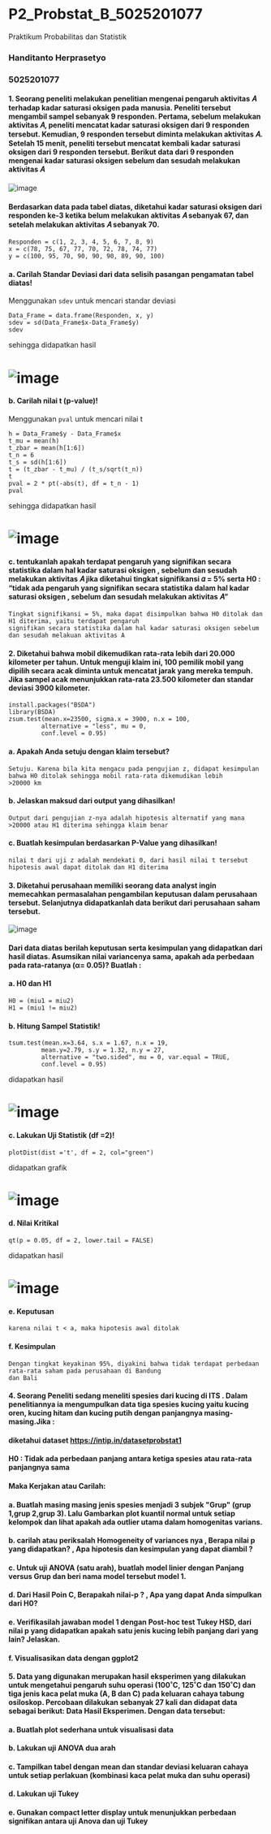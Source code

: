 # P2_Probstat_B_5025201077
Praktikum Probabilitas dan Statistik

### Handitanto Herprasetyo
### 5025201077

#### 1. Seorang peneliti melakukan penelitian mengenai pengaruh aktivitas 𝐴 terhadap kadar saturasi oksigen pada manusia. Peneliti tersebut mengambil sampel sebanyak 9 responden. Pertama, sebelum melakukan aktivitas 𝐴, peneliti mencatat kadar saturasi oksigen dari 9 responden tersebut. Kemudian, 9 responden tersebut diminta melakukan aktivitas 𝐴. Setelah 15 menit, peneliti tersebut mencatat kembali kadar saturasi oksigen dari 9 responden tersebut. Berikut data dari 9 responden mengenai kadar saturasi oksigen sebelum dan sesudah melakukan aktivitas 𝐴
 
 ![image](https://user-images.githubusercontent.com/94664744/170866990-92a01846-6b99-4f01-971a-bb212c810d1a.png)

#### Berdasarkan data pada tabel diatas, diketahui kadar saturasi oksigen dari responden ke-3 ketika belum melakukan aktivitas 𝐴 sebanyak 67, dan setelah melakukan aktivitas 𝐴 sebanyak 70.

```
Responden = c(1, 2, 3, 4, 5, 6, 7, 8, 9)
x = c(78, 75, 67, 77, 70, 72, 78, 74, 77)
y = c(100, 95, 70, 90, 90, 90, 89, 90, 100)
```
 #### a. Carilah Standar Deviasi dari data selisih pasangan pengamatan tabel diatas!
 
 Menggunakan `sdev` untuk mencari standar deviasi
 ```
 Data_Frame = data.frame(Responden, x, y)
 sdev = sd(Data_Frame$x-Data_Frame$y)
 sdev
 ```
 sehingga didapatkan hasil
 # ![image](https://user-images.githubusercontent.com/94664744/170868073-f8baaea8-616b-4e45-8e5e-b6518fcbb453.png)

 #### b. Carilah nilai t (p-value)!
 
 Menggunakan `pval` untuk mencari nilai t
 ```
 h = Data_Frame$y - Data_Frame$x
 t_mu = mean(h)
 t_zbar = mean(h[1:6])
 t_n = 6
 t_s = sd(h[1:6])
 t = (t_zbar - t_mu) / (t_s/sqrt(t_n))
 t
 pval = 2 * pt(-abs(t), df = t_n - 1)
 pval
 ```
 sehingga didapatkan hasil
 # ![image](https://user-images.githubusercontent.com/94664744/170868263-ec132dfa-e18d-4bc7-9ca6-e92d90a89b25.png)

 #### c. tentukanlah apakah terdapat pengaruh yang signifikan secara statistika dalam hal kadar saturasi oksigen , sebelum dan sesudah melakukan aktivitas 𝐴 jika diketahui tingkat signifikansi 𝛼 = 5% serta H0 : “tidak ada pengaruh yang signifikan secara statistika dalam hal kadar saturasi oksigen , sebelum dan sesudah melakukan aktivitas 𝐴”
 
 ```
 Tingkat signifikansi = 5%, maka dapat disimpulkan bahwa H0 ditolak dan H1 diterima, yaitu terdapat pengaruh 
 signifikan secara statistika dalam hal kadar saturasi oksigen sebelum dan sesudah melakuan aktivitas A
```

#### 2. Diketahui bahwa mobil dikemudikan rata-rata lebih dari 20.000 kilometer per tahun. Untuk menguji klaim ini, 100 pemilik mobil yang dipilih secara acak diminta untuk mencatat jarak yang mereka tempuh. Jika sampel acak menunjukkan rata-rata 23.500 kilometer dan standar deviasi 3900 kilometer. 
 
 ```
 install.packages("BSDA")
 library(BSDA)
 zsum.test(mean.x=23500, sigma.x = 3900, n.x = 100,  
          alternative = "less", mu = 0,
          conf.level = 0.95)
 ```
          
 #### a. Apakah Anda setuju dengan klaim tersebut?
 
 ```
 Setuju. Karena bila kita mengacu pada pengujian z, didapat kesimpulan bahwa H0 ditolak sehingga mobil rata-rata dikemudikan lebih
 >20000 km
 ```
 
 #### b. Jelaskan maksud dari output yang dihasilkan!
 ```
 Output dari pengujian z-nya adalah hipotesis alternatif yang mana >20000 atau H1 diterima sehingga klaim benar
 ```
 
 #### c. Buatlah kesimpulan berdasarkan P-Value yang dihasilkan!
 ```
 nilai t dari uji z adalah mendekati 0, dari hasil nilai t tersebut hipotesis awal dapat ditolak dan H1 diterima
 ```

 #### 3. Diketahui perusahaan memiliki seorang data analyst ingin memecahkan permasalahan pengambilan keputusan dalam perusahaan tersebut. Selanjutnya didapatkanlah data berikut dari perusahaan saham tersebut.
 
 ![image](https://user-images.githubusercontent.com/94664744/170867215-ed37bdd8-185f-4ccb-ab09-871fe4246d50.png)

 #### Dari data diatas berilah keputusan serta kesimpulan yang didapatkan dari hasil diatas. Asumsikan nilai variancenya sama, apakah ada perbedaan pada rata-ratanya (α= 0.05)? Buatlah :
 
 
 #### a. H0 dan H1
 ```
 H0 = (miu1 = miu2)
 H1 = (miu1 != miu2) 
 ```

 #### b. Hitung Sampel Statistik!
 ```
 tsum.test(mean.x=3.64, s.x = 1.67, n.x = 19, 
          mean.y=2.79, s.y = 1.32, n.y = 27, 
          alternative = "two.sided", mu = 0, var.equal = TRUE,
          conf.level = 0.95)
 ```
 didapatkan hasil
 # ![image](https://user-images.githubusercontent.com/94664744/170872530-187f0175-8ce4-47b3-95eb-6510e3f1915c.png)

 #### c. Lakukan Uji Statistik (df =2)!
 ```
 plotDist(dist ='t', df = 2, col="green")
 ```
 didapatkan grafik
 # ![image](https://user-images.githubusercontent.com/94664744/170872589-741d356a-e2b6-48fa-9cc0-b333ce9106c8.png)

 #### d. Nilai Kritikal
 ```
 qt(p = 0.05, df = 2, lower.tail = FALSE)
 ```
 didapatkan hasil
 # ![image](https://user-images.githubusercontent.com/94664744/170872682-025aa063-97ea-42f9-aca7-f8d29b92699f.png)

 #### e. Keputusan
 ```
 karena nilai t < a, maka hipotesis awal ditolak
 ```
 #### f. Kesimpulan
 ```
 Dengan tingkat keyakinan 95%, diyakini bahwa tidak terdapat perbedaan rata-rata saham pada perusahaan di Bandung 
 dan Bali
 ```


 #### 4. Seorang Peneliti sedang meneliti spesies dari kucing di ITS . Dalam penelitiannya ia mengumpulkan data tiga spesies kucing yaitu kucing oren, kucing hitam dan kucing putih dengan panjangnya masing-masing.Jika :
 #### diketahui dataset https://intip.in/datasetprobstat1
 #### H0 : Tidak ada perbedaan panjang antara ketiga spesies atau rata-rata panjangnya sama
 #### Maka Kerjakan atau Carilah:

 #### a. Buatlah masing masing jenis spesies menjadi 3 subjek "Grup" (grup 1,grup 2,grup 3). Lalu Gambarkan plot kuantil normal untuk setiap kelompok dan lihat apakah ada outlier utama dalam homogenitas varians.

 #### b. carilah atau periksalah Homogeneity of variances nya , Berapa nilai p yang didapatkan? , Apa hipotesis dan kesimpulan yang dapat diambil ?

 #### c. Untuk uji ANOVA (satu arah), buatlah model linier dengan Panjang versus Grup dan beri nama model tersebut model 1.

 #### d. Dari Hasil Poin C, Berapakah nilai-p ? , Apa yang dapat Anda simpulkan dari H0?

 #### e. Verifikasilah jawaban model 1 dengan Post-hoc test Tukey HSD, dari nilai p yang didapatkan apakah satu jenis kucing lebih panjang dari yang lain? Jelaskan.

 #### f. Visualisasikan data dengan ggplot2


 #### 5. Data yang digunakan merupakan hasil eksperimen yang dilakukan untuk mengetahui pengaruh suhu operasi (100˚C, 125˚C dan 150˚C) dan tiga jenis kaca pelat muka (A, B dan C) pada keluaran cahaya tabung osiloskop. Percobaan dilakukan sebanyak 27 kali dan didapat data sebagai berikut: Data Hasil Eksperimen. Dengan data tersebut:
 
 #### a.  Buatlah plot sederhana untuk visualisasi data

 #### b. Lakukan uji ANOVA dua arah

 #### c. Tampilkan tabel dengan mean dan standar deviasi keluaran cahaya untuk setiap perlakuan (kombinasi kaca pelat muka dan suhu operasi)

 #### d. Lakukan uji Tukey

 #### e. Gunakan compact letter display untuk menunjukkan perbedaan signifikan antara uji Anova dan uji Tukey
